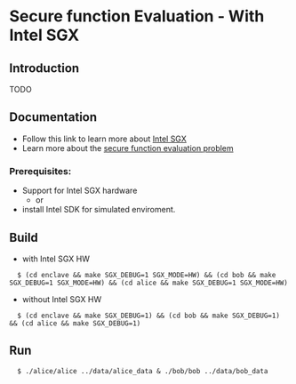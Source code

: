 Secure function Evaluation - With Intel SGX
================================================


Introduction
------------
TODO

Documentation
-------------
- Follow this link to learn more about [Intel SGX](https://github.com/intel/linux-sgx)
- Learn more about the [secure function evaluation problem](https://crypto.stanford.edu/pbc/notes/crypto/sfe.html)


### Prerequisites:
- Support for Intel SGX hardware
  * or
- install Intel SDK for simulated enviroment.


Build  
-----------------------------------------
  * with Intel SGX HW	
  ```
    $ (cd enclave && make SGX_DEBUG=1 SGX_MODE=HW) && (cd bob && make SGX_DEBUG=1 SGX_MODE=HW) && (cd alice && make SGX_DEBUG=1 SGX_MODE=HW)
  ```
  * without Intel SGX HW	
  ```
    $ (cd enclave && make SGX_DEBUG=1) && (cd bob && make SGX_DEBUG=1) && (cd alice && make SGX_DEBUG=1)
  ```

Run  
-----------------------------------------
  ```
    $ ./alice/alice ../data/alice_data & ./bob/bob ../data/bob_data 
  ```
